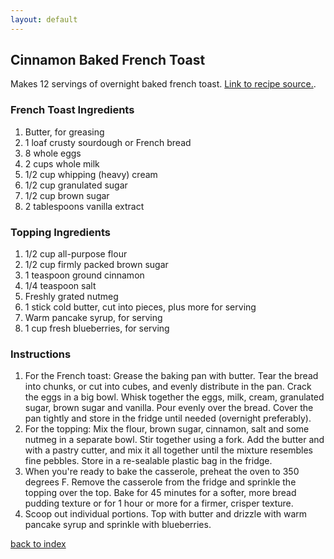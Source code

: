 ```yaml
---
layout: default
---
```



## Cinnamon Baked French Toast
<!---
Name: Corey Wang
-->
Makes 12 servings of overnight baked french toast. [Link to recipe source.](https://www.foodnetwork.com/recipes/ree-drummond/cinnamon-baked-french-toast-recipe-2120484).

### French Toast Ingredients
1. Butter, for greasing
2. 1 loaf crusty sourdough or French bread
3. 8 whole eggs
4. 2 cups whole milk
5. 1/2 cup whipping (heavy) cream
6. 1/2 cup granulated sugar
7. 1/2 cup brown sugar
8. 2 tablespoons vanilla extract

### Topping Ingredients
1. 1/2 cup all-purpose flour
2. 1/2 cup firmly packed brown sugar
3. 1 teaspoon ground cinnamon
4. 1/4 teaspoon salt
5. Freshly grated nutmeg
6. 1 stick cold butter, cut into pieces, plus more for serving
7. Warm pancake syrup, for serving
8. 1 cup fresh blueberries, for serving

### Instructions
1. For the French toast: Grease the baking pan with butter. Tear the bread into chunks, or cut into cubes, and evenly distribute in the pan. Crack the eggs in a big bowl. Whisk together the eggs, milk, cream, granulated sugar, brown sugar and vanilla. Pour evenly over the bread. Cover the pan tightly and store in the fridge until needed (overnight preferably).
2. For the topping: Mix the flour, brown sugar, cinnamon, salt and some nutmeg in a separate bowl. Stir together using a fork. Add the butter and with a pastry cutter, and mix it all together until the mixture resembles fine pebbles. Store in a re-sealable plastic bag in the fridge.
3. When you're ready to bake the casserole, preheat the oven to 350 degrees F. Remove the casserole from the fridge and sprinkle the topping over the top. Bake for 45 minutes for a softer, more bread pudding texture or for 1 hour or more for a firmer, crisper texture.
4. Scoop out individual portions. Top with butter and drizzle with warm pancake syrup and sprinkle with blueberries.


<!--
Keep this link to return to the index
-->
[back to index](../)
